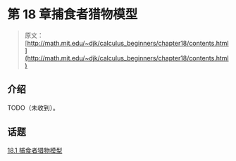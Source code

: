# 第 18 章捕食者猎物模型

> 原文： [http://math.mit.edu/~djk/calculus_beginners/chapter18/contents.html](http://math.mit.edu/~djk/calculus_beginners/chapter18/contents.html)

## 介绍

TODO（未收到）。

## 话题

[18.1 捕食者猎物模型](section01.html)
